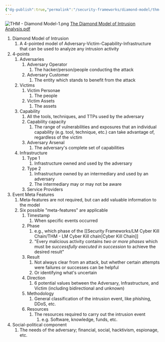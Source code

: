 ```yaml
---
{"dg-publish":true,"permalink":"/security-frameworks/diamond-model/thm-diamond-model/"}
---
```


![THM - Diamond Model-1.png](/img/user/Attachments/THM%20-%20Diamond%20Model-1.png)
[The Diamond Model of Intrusion Analysis.pdf](https://www.activeresponse.org/wp-content/uploads/2013/07/diamond.pdf)
1. Diamond Model of Intrusion
	1. A 4-pointed model of Adversary-Victim-Capability-Infrastructure that can be used to analyze any intrusion activity
2. 4-points
	1. Adversaries
		1. Adversary Operator
			1. The hacker/person/people conducting the attack
		2. Adversary Customer
			1. The entity which stands to benefit from the attack
	2. Victims
		1. Victim Personae
			1. The people
		2. Victim Assets
			1. The assets
	3. Capability
		1. All the tools, techniques, and TTPs used by the adversary
		2. Capability capacity
			1. The range of vulnerabilities and exposures that an individual capability (e.g. tool, technique, etc.) can take advantage of, regardless of the victim
		3. Adversary Arsenal
			1. The adversary's complete set of capabilities
	4. Infrastructure
		1. Type 1
			1. Infrastructure owned and used by the adversary
		2. Type 2
			1. Infrastructure owned by an intermediary and used by an adversary
			2. The intermediary may or may not be aware
		3. Service Providers
3. Event Meta Features
	1. Meta-features are not required, but can add valuable information to the model
	2. Six possible "meta-features" are applicable
		1. Timestamp
			1. When specific events occurred
		2. Phase
			1. e.g., which phase of the [[Security Frameworks/LM Cyber Kill Chain/THM - LM Cyber Kill chain\|Cyber Kill Chain]]
			2. "Every malicious activity contains *two or more phases* which must be *successfully executed in succession* to achieve the desired result"
		3. Result
			1. Not always clear from an attack, but whether certain attempts were failures or successes can be helpful
			2. Or identifying what's uncertain
		4. Direction
			1. 6 potential values between the Adversary, Infrastructure, and Victim (including bidirectional and unknown)
		5. Methodology
			1. General classification of the intrusion event, like phishing, DDoS, etc.
		6. Resources
			1. The resources required to carry out the intrusion event
				1. e.g. Software, knowledge, funds, etc.
4. Social-political component
	1. The needs of the adversary; financial, social, hacktivism, espionage, etc.
